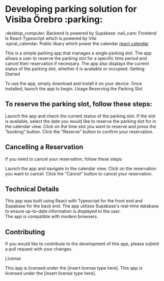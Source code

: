 <h1>Developing parking solution for Visiba Örebro :parking:	</h1>
<p>
:desktop_computer: Backend Is powered by Supabase 
:nail_care: Frontend Is React-Typescript which is powered by Vite<br>
:spiral_calendar:	Public libary which power the calendar  <a href="https://www.npmjs.com/package/react-calendar">react calendar </a></p>

<p>
This is a simple parking app that manages a single parking slot. The app allows a user to reserve the parking slot for a specific time period and cancel their reservation if necessary. The app also displays the current status of the parking slot, whether it is available or occupied.
Getting Started

To use the app, simply download and install it on your device. Once installed, launch the app to begin.
Usage
Reserving the Parking Slot<br>

<h2>To reserve the parking slot, follow these steps:</h2>

<p>Launch the app and check the current status of the parking slot.
    If the slot is available, select the date you would like to reserve the parking slot for in the calendar view.
    Click on the time slot you want to reserve and press the "booking" button.
    Click the "Reserve" button to confirm your reservation. </p>

<h2>Cancelling a Reservation</h2>

<p>If you need to cancel your reservation, follow these steps:

Launch the app and navigate to the calendar view.
Click on the reservation you want to cancel.
Click the "Cancel" button to cancel your reservation.</p>

<h2>Technical Details</h2>

<p>This app was built using React with Typescript for the front end and Supabase for the back end. The app utilizes Supabase's real-time database to ensure up-to-date information is displayed to the user. <br>The app is compatible with modern browsers.</p>

<h2>Contributing</h2>

<p>If you would like to contribute to the development of this app, please submit a pull request with your changes.</p>
License

This app is licensed under the [insert license type here].
This app is licensed under the [insert license type here].
